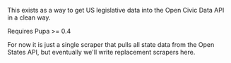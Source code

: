 This exists as a way to get US legislative data into the Open Civic Data API in a clean way.

Requires Pupa >= 0.4

For now it is just a single scraper that pulls all state data from the Open States API, but
eventually we'll write replacement scrapers here.
